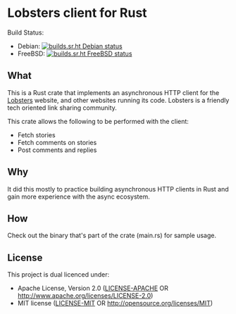 Lobsters client for Rust
========================

Build Status:

* Debian: [![builds.sr.ht Debian status](https://builds.sr.ht/~wezm/lobsters/debian.yml.svg)](https://builds.sr.ht/~wezm/lobsters/debian.yml?)
* FreeBSD: [![builds.sr.ht FreeBSD status](https://builds.sr.ht/~wezm/lobsters/freebsd.yml.svg)](https://builds.sr.ht/~wezm/lobsters/freebsd.yml?)

## What

This is a Rust crate that implements an asynchronous HTTP client for the
[Lobsters] website, and other websites running its code. Lobsters is a friendly
tech oriented link sharing community.

This crate allows the following to be performed with the client:

* Fetch stories
* Fetch comments on stories
* Post comments and replies

## Why

It did this mostly to practice building asynchronous HTTP clients in Rust and
gain more experience with the async ecosystem.

## How

Check out the binary that's part of the crate (main.rs) for sample usage.

<!--
## Installing

### From Binary Release

[Latest Release][release]

`lobsters` is a single small binary. To download the latest release do the following:

    curl -L https://releases.wezm.net/lobsters/lobsters-v0.3.0-arm-unknown-linux-gnueabihf.tar.gz | tar zxf -

The binary should be in your current directory and can be run as follows:

    ./lobsters

Feel free to move it elsewhere (`~/.local/bin` for example).
## From Source

**Note:** You will need the [Rust compiler installed][rust].

    git clone https://git.sr.ht/~wezm/lobsters
    cargo install --path lobsters
-->

## License

This project is dual licenced under:

- Apache License, Version 2.0 ([LICENSE-APACHE](https://git.sr.ht/~wezm/lobsters/tree/master/LICENSE-APACHE) OR
  <http://www.apache.org/licenses/LICENSE-2.0>)
- MIT license ([LICENSE-MIT](https://git.sr.ht/~wezm/lobsters/tree/master/LICENSE-MIT) OR
  <http://opensource.org/licenses/MIT>)

[Lobsters]: https://lobste.rs/
